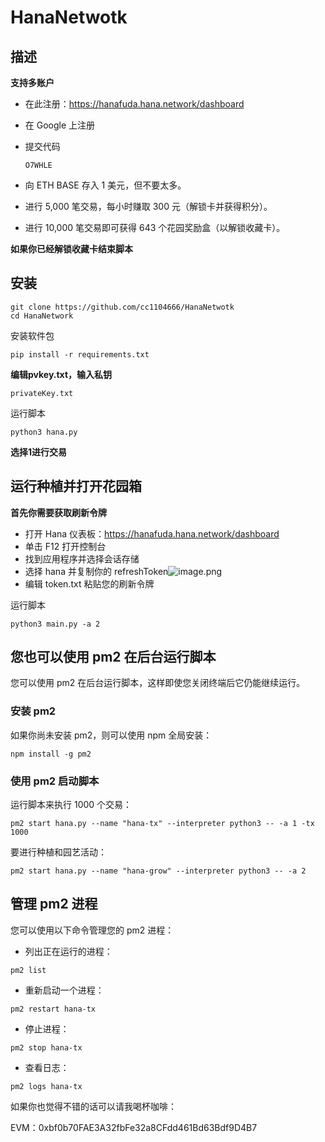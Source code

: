 # 								HanaNetwotk

## 描述

**支持多账户**

- 在此注册：https://hanafuda.hana.network/dashboard

- 在 Google 上注册

- 提交代码

  ```
  O7WHLE
  ```

  

- 向 ETH BASE 存入 1 美元，但不要太多。

- 进行 5,000 笔交易，每小时赚取 300 元（解锁卡并获得积分）。

- 进行 10,000 笔交易即可获得 643 个花园奖励盒（以解锁收藏卡）。

**如果你已经解锁收藏卡结束脚本**

## 安装



```
git clone https://github.com/cc1104666/HanaNetwotk
cd HanaNetwork
```



安装软件包

```
pip install -r requirements.txt
```



**编辑pvkey.txt，输入私钥**

```
privateKey.txt
```



运行脚本

```
python3 hana.py
```



**选择1进行交易**

## 运行种植并打开花园箱



**首先你需要获取刷新令牌**

- 打开 Hana 仪表板：https://hanafuda.hana.network/dashboard
- 单击 F12 打开控制台
- 找到应用程序并选择会话存储
- 选择 hana 并复制你的 refreshToken![image.png](https://prod-files-secure.s3.us-west-2.amazonaws.com/775b8609-bd05-46be-8276-f9668ba25b4f/324cbfd5-6cb2-4c2b-96eb-06fb92d113e6/image.png)
- 编辑 token.txt 粘贴您的刷新令牌

运行脚本

```
python3 main.py -a 2
```

## 您也可以使用 pm2 在后台运行脚本



您可以使用 pm2 在后台运行脚本，这样即使您关闭终端后它仍能继续运行。

### 安装 pm2



如果你尚未安装 pm2，则可以使用 npm 全局安装：

```
npm install -g pm2
```



### 使用 pm2 启动脚本



运行脚本来执行 1000 个交易：

```
pm2 start hana.py --name "hana-tx" --interpreter python3 -- -a 1 -tx 1000
```



要进行种植和园艺活动：

```
pm2 start hana.py --name "hana-grow" --interpreter python3 -- -a 2
```



## 管理 pm2 进程



您可以使用以下命令管理您的 pm2 进程：

- 列出正在运行的进程：

```
pm2 list
```



- 重新启动一个进程：

```
pm2 restart hana-tx
```



- 停止进程：

```
pm2 stop hana-tx
```



- 查看日志：

```
pm2 logs hana-tx
```

如果你也觉得不错的话可以请我喝杯咖啡：

EVM：0xbf0b70FAE3A32fbFe32a8CFdd461Bd63Bdf9D4B7